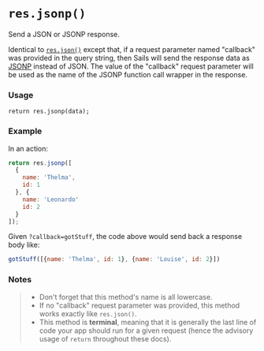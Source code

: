 # `res.jsonp()`

Send a JSON or JSONP response.

Identical to [`res.json()`](https://sailsjs.com/documentation/reference/response-res/res-json) except that, if a request parameter named "callback" was provided in the query string, then Sails will send the response data as [JSONP](http://en.wikipedia.org/wiki/JSONP) instead of JSON.  The value of the "callback" request parameter will be used as the name of the JSONP function call wrapper in the response.

### Usage
```usage
return res.jsonp(data);
```

### Example

In an action:

```js
return res.jsonp([
  {
    name: 'Thelma',
    id: 1
  }, {
    name: 'Leonardo'
    id: 2
  }
]);
```


Given `?callback=gotStuff`, the code above would send back a response body like:

```javascript
gotStuff([{name: 'Thelma', id: 1}, {name: 'Louise', id: 2}])
```



### Notes
> + Don't forget that this method's name is all lowercase.
> + If no "callback" request parameter was provided, this method works exactly like `res.json()`.
> + This method is **terminal**, meaning that it is generally the last line of code your app should run for a given request (hence the advisory usage of `return` throughout these docs).






<docmeta name="displayName" value="res.jsonp()">
<docmeta name="pageType" value="method">

